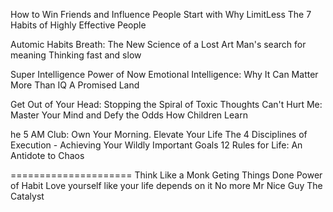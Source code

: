 How to Win Friends and Influence People
Start with Why
LimitLess
The 7 Habits of Highly Effective People

Automic Habits
Breath: The New Science of a Lost Art
Man's search for meaning
Thinking fast and slow

Super Intelligence
Power of Now
Emotional Intelligence: Why It Can Matter More Than IQ
A Promised Land

Get Out of Your Head: Stopping the Spiral of Toxic Thoughts
Can't Hurt Me: Master Your Mind and Defy the Odds
How Children Learn

he 5 AM Club: Own Your Morning. Elevate Your Life
The 4 Disciplines of Execution - Achieving Your Wildly Important Goals
12 Rules for Life: An Antidote to Chaos

=====================
Think Like a Monk
Geting Things Done
Power of Habit
Love yourself like your life depends on it
No more Mr Nice Guy
The Catalyst
